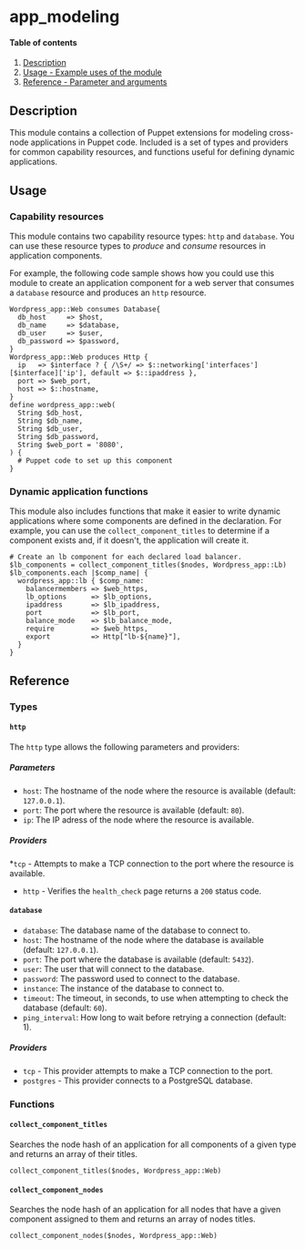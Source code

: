 # app_modeling

#### Table of contents

1. [Description](#description)
1. [Usage - Example uses of the module](#usage)
1. [Reference - Parameter and arguments](#reference)

## Description

This module contains a collection of Puppet extensions for modeling cross-node applications in Puppet code. Included is a set of types and providers for common capability resources, and functions useful for defining dynamic applications.

## Usage

### Capability resources

This module contains two capability resource types: `http` and `database`. You can use these resource types to *produce* and *consume* resources in application components. 

For example, the following code sample shows how you could use this module to create an application component for a web server that consumes a `database` resource and produces an `http` resource.

```puppet
Wordpress_app::Web consumes Database{
  db_host     => $host,
  db_name     => $database,
  db_user     => $user,
  db_password => $password,
}
Wordpress_app::Web produces Http {
  ip   => $interface ? { /\S+/ => $::networking['interfaces'][$interface]['ip'], default => $::ipaddress },
  port => $web_port,
  host => $::hostname,
}
define wordpress_app::web(
  String $db_host,
  String $db_name,
  String $db_user,
  String $db_password,
  String $web_port = '8080',
) {
  # Puppet code to set up this component
}
```

### Dynamic application functions

This module also includes functions that make it easier to write dynamic applications where some components are defined in the declaration. For example, you can use the `collect_component_titles` to determine if a component exists and, if it doesn't, the application will create it.

```puppet
# Create an lb component for each declared load balancer.
$lb_components = collect_component_titles($nodes, Wordpress_app::Lb)
$lb_components.each |$comp_name| {
  wordpress_app::lb { $comp_name:
    balancermembers => $web_https,
    lb_options      => $lb_options,
    ipaddress       => $lb_ipaddress,
    port            => $lb_port,
    balance_mode    => $lb_balance_mode,
    require         => $web_https,
    export          => Http["lb-${name}"],
  }
}
```
## Reference

### Types

#### `http`

The `http` type allows the following parameters and providers:

##### Parameters

* `host`: The hostname of the node where the resource is available (default: `127.0.0.1`).
* `port`: The port where the resource is available (default: `80`).
* `ip`: The IP adress of the node where the resource is available.

##### Providers

*`tcp` - Attempts to make a TCP connection to the port where the resource is available.
* `http` - Verifies the `health_check` page returns a `200` status code.

#### `database`

* `database`: The database name of the database to connect to. 
* `host`: The hostname of the node where the database is available (default: `127.0.0.1`).
* `port`:  The port where the database is available (default: `5432`).
* `user`: The user that will connect to the database.
* `password`: The password used to connect to the database.
* `instance`: The instance of the database to connect to.
* `timeout`: The timeout, in seconds, to use when attempting to check the database (default: `60`).
* `ping_interval`: How long to wait before retrying a connection (default: 1).
 
##### Providers

* `tcp` - This provider attempts to make a TCP connection to the port.
* `postgres` - This provider connects to a PostgreSQL database.

### Functions

#### `collect_component_titles`

Searches the node hash of an application for all components of a given type and returns an array of their titles.

```
collect_component_titles($nodes, Wordpress_app::Web)
```

#### `collect_component_nodes`

Searches the node hash of an application for all nodes that have a given component assigned to them and returns an array of nodes titles.

```
collect_component_nodes($nodes, Wordpress_app::Web)
```

